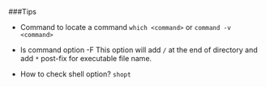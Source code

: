 ###Tips
- Command to locate a command
`which <command>` or `command -v <command>`

- ls command option -F
This option will add `/` at the end of directory and
add `*` post-fix  for executable file name.

- How to check shell option?
`shopt`
